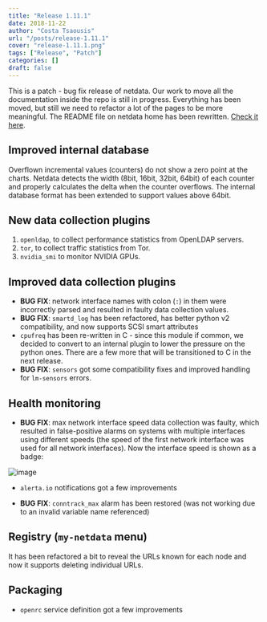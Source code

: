```yaml
---
title: "Release 1.11.1"
date: 2018-11-22
author: "Costa Tsaousis"
url: "/posts/release-1.11.1"
cover: "release-1.11.1.png"
tags: ["Release", "Patch"]
categories: []
draft: false
---
```


This is a patch - bug fix release of netdata. Our work to move all the documentation inside the repo is still in progress. Everything has been moved, but still we need to refactor a lot of the pages to be more meaningful. The README file on netdata home has been rewritten. [Check it here](https://github.com/netdata/netdata#netdata----).

<!--more-->

## Improved internal database

Overflown incremental values (counters) do not show a zero point at the charts. Netdata detects the width (8bit, 16bit, 32bit, 64bit) of each counter and properly calculates the delta when the counter overflows. The internal database format has been extended to support values above 64bit.

## New data collection plugins

1. `openldap`, to collect performance statistics from OpenLDAP servers.
2. `tor`, to collect traffic statistics from Tor.
3. `nvidia_smi` to monitor NVIDIA GPUs.

## Improved data collection plugins

- **BUG FIX**: network interface names with colon (`:`) in them were incorrectly parsed and resulted in faulty data collection values.
- **BUG FIX**: `smartd_log` has been refactored, has better python v2 compatibility, and now supports SCSI smart attributes
- `cpufreq` has been re-written in C - since this module if common, we decided to convert to an internal plugin to lower the pressure on the python ones. There are a few more that will be transitioned to C in the next release.
- **BUG FIX**: `sensors` got some compatibility fixes and improved handling for `lm-sensors` errors.

## Health monitoring

- **BUG FIX**: max network interface speed data collection was faulty, which resulted in false-positive alarms on systems with multiple interfaces using different speeds (the speed of the first network interface was used for all network interfaces). Now the interface speed is shown as a badge:

![image](https://user-images.githubusercontent.com/2662304/48292282-610e2b00-e482-11e8-95e6-478094160f4f.png)

- `alerta.io` notifications got a few improvements

- **BUG FIX**: `conntrack_max` alarm has been restored (was not working due to an invalid variable name referenced)

## Registry (`my-netdata` menu)

It has been refactored a bit to reveal the URLs known for each node and now it supports deleting individual URLs.

## Packaging

- `openrc` service definition got a few improvements
